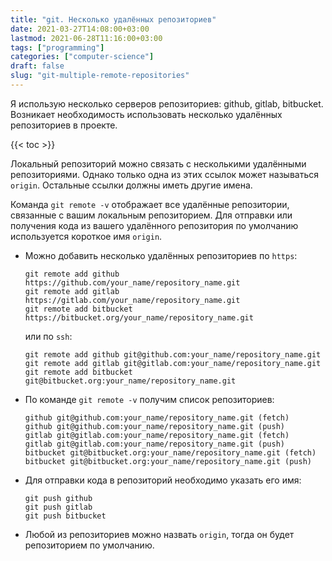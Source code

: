 ```yaml
---
title: "git. Несколько удалённых репозиториев"
date: 2021-03-27T14:08:00+03:00
lastmod: 2021-06-28T11:16:00+03:00
tags: ["programming"]
categories: ["computer-science"]
draft: false
slug: "git-multiple-remote-repositories"
---
```


Я использую несколько серверов репозиториев: github, gitlab, bitbucket. Возникает необходимость использовать несколько удалённых репозиториев в проекте.

<!--more-->

{{< toc >}}

Локальный репозиторий можно связать с несколькими удалёнными
репозиториями. Однако только одна из этих ссылок может называться
`origin`. Остальные ссылки должны иметь другие имена.

Команда `git remote -v` отображает все удалённые
репозитории, связанные с вашим локальным репозиторием.
Для отправки или получения кода из вашего удалённого репозитория по умолчанию
используется короткое имя `origin`.

-   Можно добавить несколько удалённых репозиториев по `https`:

    ```shell
    git remote add github https://github.com/your_name/repository_name.git
    git remote add gitlab https://gitlab.com/your_name/repository_name.git
    git remote add bitbucket https://bitbucket.org/your_name/repository_name.git
    ```

    или по `ssh`:

    ```shell
    git remote add github git@github.com:your_name/repository_name.git
    git remote add gitlab git@gitlab.com:your_name/repository_name.git
    git remote add bitbucket git@bitbucket.org:your_name/repository_name.git
    ```
-   По команде `git remote -v` получим список репозиториев:

    ```shell
    github git@github.com:your_name/repository_name.git (fetch)
    github git@github.com:your_name/repository_name.git (push)
    gitlab git@gitlab.com:your_name/repository_name.git (fetch)
    gitlab git@gitlab.com:your_name/repository_name.git (push)
    bitbucket git@bitbucket.org:your_name/repository_name.git (fetch)
    bitbucket git@bitbucket.org:your_name/repository_name.git (push)
    ```
-   Для отправки кода в репозиторий необходимо указать его имя:

    ```shell
    git push github
    git push gitlab
    git push bitbucket
    ```
-   Любой из репозиториев можно назвать `origin`, тогда он будет репозиторием по умолчанию.
